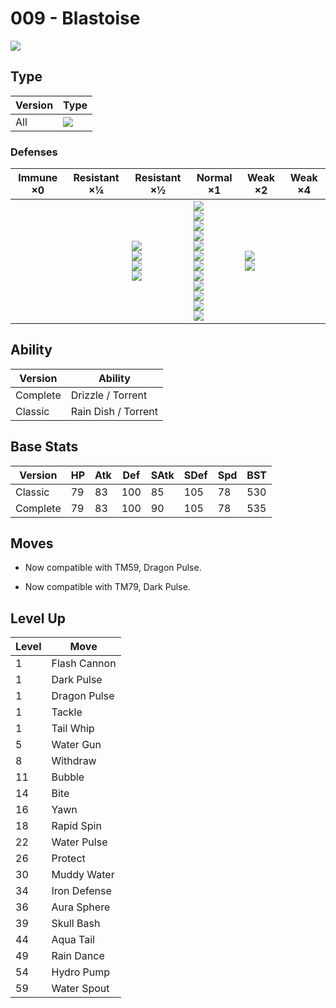 # 009 - Blastoise
![][009]

## Type

Version | Type
---     | ---
All     | ![][water]

### Defenses

Immune ×0 | Resistant ×¼ | Resistant ×½                                          | Normal ×1                                                                                                                                                                      | Weak ×2                         | Weak ×4
---       | ---          | ---                                                   | ---                                                                                                                                                                            | ---                             | ---
&nbsp;    | &nbsp;       | ![][steel]<br>![][fire]<br>![][water]<br>![][ice]<br> | ![][normal]<br>![][fighting]<br>![][flying]<br>![][poison]<br>![][ground]<br>![][rock]<br>![][bug]<br>![][ghost]<br>![][psychic]<br>![][dragon]<br>![][dark]<br>![][fairy]<br> | ![][grass]<br>![][electric]<br> | &nbsp;

## Ability

Version  | Ability
---      | ---
Complete | Drizzle / Torrent
Classic  | Rain Dish / Torrent

## Base Stats

Version  | HP  | Atk | Def | SAtk | SDef | Spd | BST
---      | --- | --- | --- | ---  | ---  | --- | ---
Classic  | 79  | 83  | 100 | 85   | 105  | 78  | 530
Complete | 79  | 83  | 100 | 90   | 105  | 78  | 535

## Moves

 - Now compatible with TM59, Dragon Pulse.

 - Now compatible with TM79, Dark Pulse.

## Level Up

Level | Move
---   | ---
1     | Flash Cannon
1     | Dark Pulse
1     | Dragon Pulse
1     | Tackle
1     | Tail Whip
5     | Water Gun
8     | Withdraw
11    | Bubble
14    | Bite
16    | Yawn
18    | Rapid Spin
22    | Water Pulse
26    | Protect
30    | Muddy Water
34    | Iron Defense
36    | Aura Sphere
39    | Skull Bash
44    | Aqua Tail
49    | Rain Dance
54    | Hydro Pump
59    | Water Spout

[009]: ../img/pokemon/009.png
[normal]: ../img/types/normal.png
[fire]: ../img/types/fire.png
[fighting]: ../img/types/fighting.png
[water]: ../img/types/water.png
[flying]: ../img/types/flying.png
[grass]: ../img/types/grass.png
[poison]: ../img/types/poison.png
[electric]: ../img/types/electric.png
[ground]: ../img/types/ground.png
[psychic]: ../img/types/psychic.png
[rock]: ../img/types/rock.png
[ice]: ../img/types/ice.png
[bug]: ../img/types/bug.png
[dragon]: ../img/types/dragon.png
[ghost]: ../img/types/ghost.png
[dark]: ../img/types/dark.png
[steel]: ../img/types/steel.png
[fairy]: ../img/types/fairy.png
